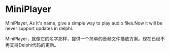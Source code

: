 MiniPlayer
==========
MiniPlayer, As It's name, give a simple way to play audio files.Now it will be never support updates in delphi.

MiniPlayer，就像它的名字那样，提供一个简单的音频文件播放方案。现在已经不再支持Delphi代码的更新。
